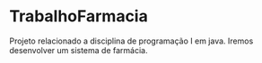 # TrabalhoFarmacia
Projeto relacionado a disciplina de programação I em java. Iremos desenvolver um sistema de farmácia.
